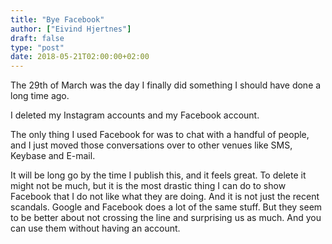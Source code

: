 ```yaml
---
title: "Bye Facebook"
author: ["Eivind Hjertnes"]
draft: false
type: "post"
date: 2018-05-21T02:00:00+02:00
---
```


The 29th of March was the day I finally did something I should have done
a long time ago.

I deleted my Instagram accounts and my Facebook account.

The only thing I used Facebook for was to chat with a handful of people,
and I just moved those conversations over to other venues like SMS,
Keybase and E-mail.

It will be long go by the time I publish this, and it feels great. To
delete it might not be much, but it is the most drastic thing I can do
to show Facebook that I do not like what they are doing. And it is not
just the recent scandals. Google and Facebook does a lot of the same
stuff. But they seem to be better about not crossing the line and
surprising us as much. And you can use them without having an account.
